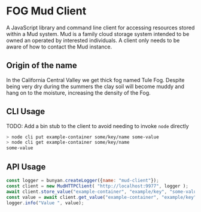 # FOG Mud Client

A JavaScript library and command line client for accessing resources stored within a Mud system.  Mud is a family cloud
storage system intended to be owned an operated by interested individuals.  A client only needs to be aware of how to
contact the Mud instance.

## Origin of the name

In the California Central Valley we get thick fog named Tule Fog.  Despite being very dry during the summers the clay
soil will become muddy and hang on to the moisture, increasing the density of the Fog.

## CLI Usage
TODO: Add a bin stub to the client to avoid needing to invoke `node` directly

```bash
> node cli put example-container some/key/name some-value
> node cli get example-container some/key/name
some-value
```

## API Usage

```javascript
const logger = bunyan.createLogger({name: "mud-client"});
const client = new MudHTTPClient( "http://localhost:9977", logger );
await client.store_value("example-container", "example/key", "some-value");
const value = await client.get_value("example-container", "example/key");
logger.info("Value ", value);
```